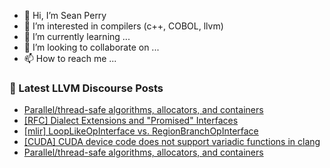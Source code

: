 - 👋 Hi, I’m Sean Perry
- 👀 I’m interested in compilers (c++, COBOL, llvm)
- 🌱 I’m currently learning ...
- 💞️ I’m looking to collaborate on ...
- 📫 How to reach me ...

<!---
s66perry/s66perry is a ✨ special ✨ repository because its `README.md` (this file) appears on your GitHub profile.
You can click the Preview link to take a look at your changes.
--->
### 📕 Latest LLVM Discourse Posts

<!-- DISCOURSE-LLVM:START -->
- [Parallel/thread-safe algorithms, allocators, and containers](https://discourse.llvm.org/t/parallel-thread-safe-algorithms-allocators-and-containers/60472/10)
- [[RFC] Dialect Extensions and &quot;Promised&quot; Interfaces](https://discourse.llvm.org/t/rfc-dialect-extensions-and-promised-interfaces/60451/3)
- [[mlir] LoopLikeOpInterface vs. RegionBranchOpInterface](https://discourse.llvm.org/t/mlir-looplikeopinterface-vs-regionbranchopinterface/60494/2)
- [[CUDA] CUDA device code does not support variadic functions in clang](https://discourse.llvm.org/t/cuda-cuda-device-code-does-not-support-variadic-functions-in-clang/60481/2)
- [Parallel/thread-safe algorithms, allocators, and containers](https://discourse.llvm.org/t/parallel-thread-safe-algorithms-allocators-and-containers/60472/9)
<!-- DISCOURSE-LLVM:END -->

